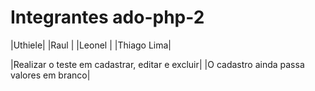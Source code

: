 <h1>Integrantes ado-php-2 </h1>

|Uthiele| |Raul   | |Leonel | |Thiago Lima|
 
 |Realizar o teste em cadastrar, editar e excluir|
 |O cadastro ainda passa valores em branco|
 
 
 
